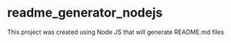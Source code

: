 # readme_generator_nodejs
This project was created using Node JS that will generate README.md files
